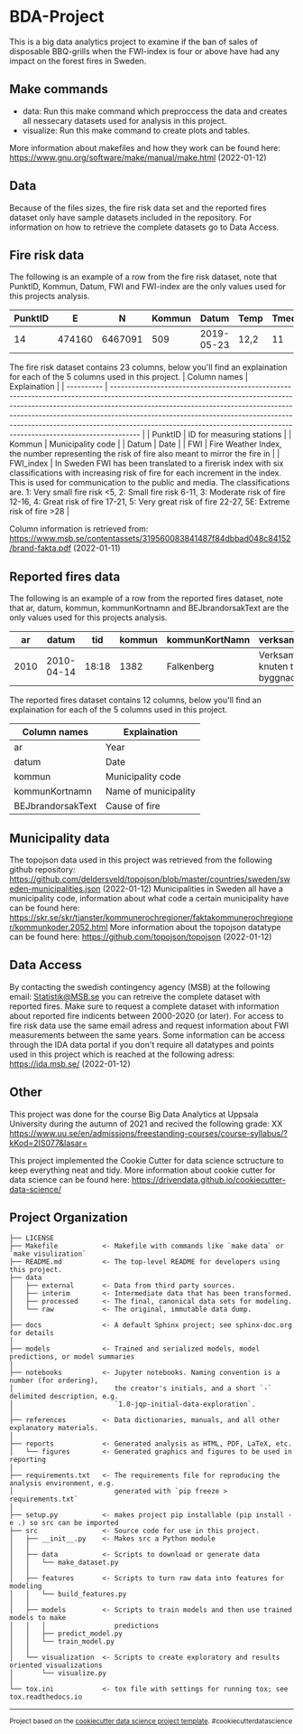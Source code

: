 BDA-Project
==============================

This is a big data analytics project to examine if the ban of sales of disposable BBQ-grills when the FWI-index is four or above have had any impact on the forest fires in Sweden. 

Make commands
------------

- data: Run this make command which preproccess the data and creates all nessecary datasets used for analysis in this project.
- visualize: Run this make command to create plots and tables.

More information about makefiles and how they work can be found here: https://www.gnu.org/software/make/manual/make.html (2022-01-12)

Data
------------
Because of the files sizes, the fire risk data set and the reported fires dataset only have sample datasets included in the repository. For information on how to retrieve the complete datasets go to Data Access.

Fire risk data
------------

The following is an example of a row from the fire risk dataset, note that  PunktID, Kommun, Datum, FWI and FWI-index are the only values used for this projects analysis.

| PunktID | E      | N       | Kommun | Datum      | Temp | Tmedel | Nederbord | RH   | Vindhastighet | Vindriktning | FFMC | DMC | DC    | ISI | BUI | FWI | FWI\_index | HBV\_o | HBV\_u | HBV | HBV\_index | Gras | 
| ------- | ------ | ------- | ------ | ---------- | ---- | ------ | --------- | ---- | ------------- | ------------ | ---- | --- | ----- | --- | --- | --- | ---------- | ------ | ------ | --- | ---------- | ---- |
| 14      | 474160 | 6467091 | 509    | 2019-05-23 | 12,2 | 11     | 6,3       | 69,6 | 5             | 204,6        | 45,5 | 2,7 | 145,6 | 0,2 | 5,2 | 0,1 | 1          | 85     | 45     | 87  | 1          | 2    |  

The fire risk dataset contains 23 columns, below you'll find an explaination for each of the 5 columns used in this project.
| Column names    | Explaination                                                                                                                                                                                                                                                                                                                                                                                      |
| ---------- | -------------------------------------------------------------------------------------------------------------------------------------------------------------------------------------------------------------------------------------------------------------------------------------------------------------------------------------------------------------------------------------------------------------- |
| PunktID    | ID for measuring stations                                                                                                                                                                                                                                                                                                                                                                                      |
| Kommun     | Municipality code                                                                                                                                                                                                                                                                                                                                                                                              |
| Datum      | Date                                                                                                                                                                                                                                                                                                                                                                                                           |
| FWI        | Fire Weather Index, the number representing the risk of fire also meant to mirror the fire in                                                                                                                                                                                                                                                                                                                  |
| FWI\_index | In Sweden FWI has been translated to a firerisk index with six classifications with increasing risk of fire for each increment in the index. This is used for communication to the public and media. The classifications are. 1: Very small fire risk <5, 2: Small fire risk 6-11, 3: Moderate risk of fire 12-16, 4: Great risk of fire 17-21, 5: Very great risk of fire 22-27, 5E: Extreme risk of fire >28 |


Column information is retrieved from:
https://www.msb.se/contentassets/319560083841487f84dbbad048c84152/brand-fakta.pdf (2022-01-11)



Reported fires data
------------

The following is an example of a row from the reported fires dataset, note that  ar, datum, kommun, kommunKortnamn and BEJbrandorsakText are the only values used for this projects analysis.

| ar   | datum     | tid   | kommun | kommunKortNamn | verksamhetText                         | sweref99Norr | sweref99Ost | BEJBbrandorsakText       | areaIProduktivSkogsmark\_m2 | areaIAnnanTradbevuxenMark\_m2 | areaIMarkUtanTrad\_m2 |
| ---- | --------- | ----- | ------ | -------------- | -------------------------------------- | ------------ | ----------- | ------------------------ | --------------------------- | ----------------------------- | --------------------- |
| 2010 | 2010-04-14 | 18:18 | 1382   | Falkenberg     | Verksamhet inte knuten till en byggnad | 6306404      | 348526      | Grillning eller lägereld | 0  | 0                             | 4000                  |

The reported fires dataset contains 12 columns, below you'll find an explaination for each of the 5 columns used in this project.

| Column names      | Explaination         |
| ----------------- | -------------------- |
| ar                | Year                 |
| datum             | Date                 |              
| kommun            | Municipality code    |
| kommunKortnamn    | Name of municipality |
| BEJbrandorsakText | Cause of fire        |


Municipality data
---
The topojson data used in this project was retrieved from the following github repository: https://github.com/deldersveld/topojson/blob/master/countries/sweden/sweden-municipalities.json (2022-01-12)
Municipalities in Sweden all have a municipality code, information about what code a certain municipality have can be found here: https://skr.se/skr/tjanster/kommunerochregioner/faktakommunerochregioner/kommunkoder.2052.html
More information about the topojson datatype can be found here: https://github.com/topojson/topojson (2022-01-12)

Data Access
---
By contacting the swedish contingency agency (MSB) at the following email: Statistik@MSB.se you can retreive the complete dataset with reported fires. Make sure to request a complete dataset with information about reported fire indicents between 2000-2020 (or later). For access to fire risk data use the same email adress and request information about FWI measurements between the same years.
Some information can be access through the IDA data portal if you don't require all datatypes and points used in this project which is reached at the following adress: https://ida.msb.se/ (2022-01-12)

Other
------------
This project was done for the course Big Data Analytics at Uppsala University during the autumn of 2021 and recived the following grade: XX
https://www.uu.se/en/admissions/freestanding-courses/course-syllabus/?kKod=2IS077&lasar=

This project implemented the Cookie Cutter for data science sctructure to keep everything neat and tidy. More information about cookie cutter for data science can be found here: https://drivendata.github.io/cookiecutter-data-science/

Project Organization
------------

    ├── LICENSE
    ├── Makefile           <- Makefile with commands like `make data` or `make visulization`
    ├── README.md          <- The top-level README for developers using this project.
    ├── data
    │   ├── external       <- Data from third party sources.
    │   ├── interim        <- Intermediate data that has been transformed.
    │   ├── processed      <- The final, canonical data sets for modeling.
    │   └── raw            <- The original, immutable data dump.
    │
    ├── docs               <- A default Sphinx project; see sphinx-doc.org for details
    │
    ├── models             <- Trained and serialized models, model predictions, or model summaries
    │
    ├── notebooks          <- Jupyter notebooks. Naming convention is a number (for ordering),
    │                         the creator's initials, and a short `-` delimited description, e.g.
    │                         `1.0-jqp-initial-data-exploration`.
    │
    ├── references         <- Data dictionaries, manuals, and all other explanatory materials.
    │
    ├── reports            <- Generated analysis as HTML, PDF, LaTeX, etc.
    │   └── figures        <- Generated graphics and figures to be used in reporting
    │
    ├── requirements.txt   <- The requirements file for reproducing the analysis environment, e.g.
    │                         generated with `pip freeze > requirements.txt`
    │
    ├── setup.py           <- makes project pip installable (pip install -e .) so src can be imported
    ├── src                <- Source code for use in this project.
    │   ├── __init__.py    <- Makes src a Python module
    │   │
    │   ├── data           <- Scripts to download or generate data
    │   │   └── make_dataset.py
    │   │
    │   ├── features       <- Scripts to turn raw data into features for modeling
    │   │   └── build_features.py
    │   │
    │   ├── models         <- Scripts to train models and then use trained models to make
    │   │   │                 predictions
    │   │   ├── predict_model.py
    │   │   └── train_model.py
    │   │
    │   └── visualization  <- Scripts to create exploratory and results oriented visualizations
    │       └── visualize.py
    │
    └── tox.ini            <- tox file with settings for running tox; see tox.readthedocs.io


--------

<p><small>Project based on the <a target="_blank" href="https://drivendata.github.io/cookiecutter-data-science/">cookiecutter data science project template</a>. #cookiecutterdatascience</small></p>
